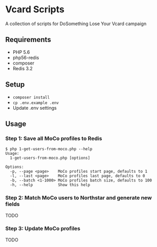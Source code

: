 # Vcard Scripts
A collection of scripts for DoSomething Lose Your Vcard campaign

## Requirements
- PHP 5.6
- php56-redis
- composer
- Redis 3.2

## Setup
- `composer install`
- `cp .env.example .env`
- Update .env settings

## Usage
### Step 1: Save all MoCo profiles to Redis
```
$ php 1-get-users-from-moco.php --help
Usage:
  1-get-users-from-moco.php [options]

Options:
  -p, --page <page>    MoCo profiles start page, defaults to 1
  -l, --last <page>    MoCo profiles last page, defaults to 0
  -b, --batch <1-1000> MoCo profiles batch size, defaults to 100
  -h, --help           Show this help
```

### Step 2: Match MoCo users to Northstar and generate new fields
TODO

### Step 3: Update MoCo profiles
TODO
